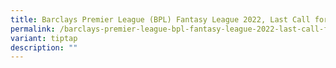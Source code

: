```yaml
---
title: Barclays Premier League (BPL) Fantasy League 2022, Last Call for Registration!
permalink: /barclays-premier-league-bpl-fantasy-league-2022-last-call-for-registration/
variant: tiptap
description: ""
---
```

